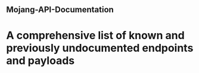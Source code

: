 ## Mojang-API-Documentation
# A comprehensive list of known and previously undocumented endpoints and payloads
